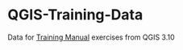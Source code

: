# QGIS-Training-Data
Data for [Training Manual](https://docs.qgis.org/3.10/en/docs/training_manual/index.html) exercises from QGIS 3.10
